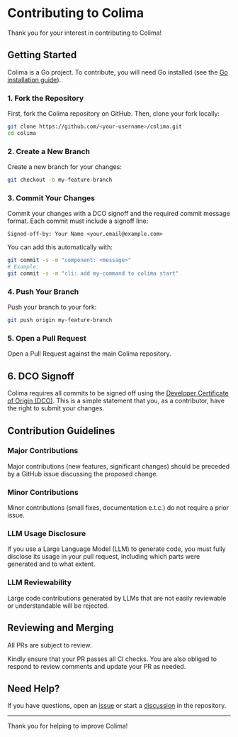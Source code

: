 # Contributing to Colima

Thank you for your interest in contributing to Colima!

## Getting Started

Colima is a Go project. To contribute, you will need Go installed (see the [Go installation guide](https://golang.org/doc/install)).

### 1. Fork the Repository

First, fork the Colima repository on GitHub. Then, clone your fork locally:

```sh
git clone https://github.com/<your-username>/colima.git
cd colima
```

### 2. Create a New Branch

Create a new branch for your changes:

```sh
git checkout -b my-feature-branch
```

### 3. Commit Your Changes

Commit your changes with a DCO signoff and the required commit message format. Each commit must include a signoff line:

```
Signed-off-by: Your Name <your.email@example.com>
```

You can add this automatically with:

```sh
git commit -s -m "component: <message>"
# Example:
git commit -s -m "cli: add my-command to colima start"
```

### 4. Push Your Branch

Push your branch to your fork:

```sh
git push origin my-feature-branch
```

### 5. Open a Pull Request

Open a Pull Request against the main Colima repository.

## 6. DCO Signoff

Colima requires all commits to be signed off using the [Developer Certificate of Origin (DCO)](https://developercertificate.org/). This is a simple statement that you, as a contributor, have the right to submit your changes.

## Contribution Guidelines

### Major Contributions
Major contributions (new features, significant changes) should be preceded by a GitHub issue discussing the proposed change.

### Minor Contributions
Minor contributions (small fixes, documentation e.t.c.) do not require a prior issue.

### LLM Usage Disclosure
If you use a Large Language Model (LLM) to generate code, you must fully disclose its usage in your pull request, including which parts were generated and to what extent.

### LLM Reviewability
Large code contributions generated by LLMs that are not easily reviewable or understandable will be rejected.

## Reviewing and Merging

All PRs are subject to review.

Kindly ensure that your PR passes all CI checks. You are also obliged to respond to review comments and update your PR as needed.

## Need Help?

If you have questions, open an [issue](https://github.com/abiosoft/colima/issues) or start a [discussion](https://github.com/abiosoft/colima/discussions) in the repository.

---

Thank you for helping to improve Colima!

